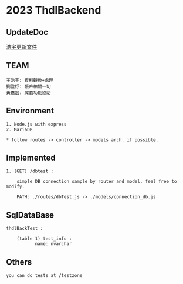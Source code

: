 # 2023 ThdlBackend

## UpdateDoc
 <a href = 'https://hackmd.io/7Acqm1WKRnGAjXV6yme8oA'>浩宇更新文件</a>

## TEAM

```
王浩宇: 資料轉換+處理 
劉盈妤: 帳戶相關一切
黃嘉宏: 爬蟲功能協助
```


## Environment

```
1. Node.js with express
2. MariaDB

* follow routes -> controller -> models arch. if possible.
```

## Implemented

```
1. (GET) /dbtest :

    simple DB connection sample by router and model, feel free to modify.

    PATH: ./routes/dbTest.js -> ./models/connection_db.js
```
## SqlDataBase

```
thdlBackTest :

    (table 1) test_info :
           name: nvarchar
```

## Others

```
you can do tests at /testzone
```
